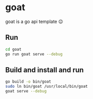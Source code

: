 # goat

goat is a go api template :wink:

## Run
```bash
cd goat
go run goat serve --debug
```

## Build and install and run
```bash
go build -o bin/goat
sudo ln bin/goat /usr/local/bin/goat
goat serve --debug
```